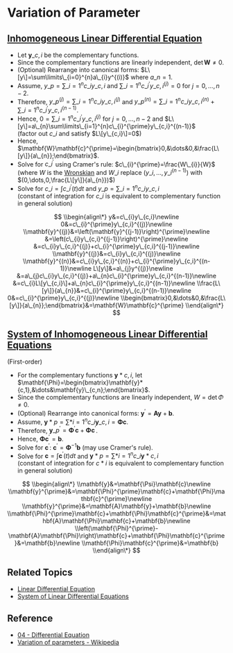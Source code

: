 # Variation of Parameter

## [Inhomogeneous Linear Differential Equation](Inhomogeneous%20Linear%20Differential%20Equation.md)

* Let $\mathbf{y}\_{c,i}$ be the complementary functions.
* Since the complementary functions are linearly independent, $\det\mathbf{W}\ne0$.
* (Optional) Rearrange into canonical forms: $L\[y\]=\sum\limits\_{i=0}^{n}a\_{i}y^{(i)}$ where $a\_{n}=1$.
* Assume, $y\_{p}=\sum\limits\_{i=1}^{n}c\_{i}y\_{c,i}$ and $\sum\limits\_{i=1}^{n}c\_{i}^{\prime}y\_{c,i}^{(j)}=0$ for $j=0,\dots,n-2$.
* Therefore, $y\_{p}^{(j)}=\sum\limits\_{i=1}^{n}c\_{i}y\_{c,i}^{(j)}$ and $y\_{p}^{(n)}=\sum\limits\_{i=1}^{n}c\_{i}y\_{c,i}^{(n)}+\sum\limits\_{i=1}^{n}c\_{i}^{\prime}y\_{c,i}^{(n-1)}$.
* Hence, $0=\sum\limits\_{i=1}^{n}c\_{i}^{\prime}y\_{c,i}^{(j)}$ for $j=0,\dots,n-2$ and $L\[y\]=a\_{n}\sum\limits\_{i=1}^{n}c\_{i}^{\prime}y\_{c,i}^{(n-1)}$  
  (factor out $c\_{i}$ and satisfy $L\[y\_{c,i}\]=0$)
* Hence, $\mathbf{W}\mathbf{c}^{\prime}=\begin{bmatrix}0,&\dots&0,&\frac{L\[y\]}{a\_{n}};\end{bmatrix}$.
* Solve for $c\_{i}^{\prime}$ using Cramer's rule: $c\_{i}^{\prime}=\frac{W\_{i}}{W}$  
  (where $W$ is the [Wronskian](Wronskian.md) and $W\_{i}$ replace $(y\_{i},\dots,y\_{i}^{(n-1)})$ with $(0,\dots,0,\frac{L\[y\]}{a\_{n}})$)
* Solve for $c\_{i}=\int c\_{i}^{\prime}(t)dt$ and $y\_{p}=\sum\limits\_{i=1}^{n}c\_{i}y\_{c,i}$  
  (constant of integration for $c\_{i}$ is equivalent to complementary function in general solution)

$$
\\begin{align\*}
y&=c\_{i}y\_{c,i}\newline
0&=c\_{i}^{\prime}y\_{c,i}^{(j)}\newline
\\mathbf{y}^{(j)}&=\left(\mathbf{y}^{(j-1)}\right)^{\prime}\newline
&=\left(c\_{i}y\_{c,i}^{(j-1)}\right)^{\prime}\newline
&=c\_{i}y\_{c,i}^{(j)}+c\_{i}^{\prime}y\_{c,i}^{(j-1)}\newline
\\mathbf{y}^{(j)}&=c\_{i}y\_{c,i}^{(j)}\newline
\\mathbf{y}^{(n)}&=c\_{i}y\_{c,i}^{(n)}+c\_{i}^{\prime}y\_{c,i}^{(n-1)}\newline
L\[y\]&=a\_{j}y^{(j)}\newline
&=a\_{j}c\_{i}y\_{c,i}^{(j)}+a\_{n}c\_{i}^{\prime}y\_{c,i}^{(n-1)}\newline
&=c\_{i}L\[y\_{c,i}\]+a\_{n}c\_{i}^{\prime}y\_{c,i}^{(n-1)}\newline
\\frac{L\[y\]}{a\_{n}}&=c\_{i}^{\prime}y\_{c,i}^{(n-1)}\newline
0&=c\_{i}^{\prime}y\_{c,i}^{(j)}\newline
\\begin{bmatrix}0,&\dots&0,&\frac{L\[y\]}{a\_{n}};\end{bmatrix}&=\mathbf{W}\mathbf{c}^{\prime}
\\end{align\*}
$$

## [System of Inhomogeneous Linear Differential Equations](System%20of%20Differential%20Equation/System%20of%20Inhomogeneous%20Linear%20Differential%20Equations.md)

(First-order)

* For the complementary functions $\mathbf{y}*{c,i}$, let $\mathbf{\Phi}=\begin{bmatrix}\mathbf{y}*{c,1},&\dots&\mathbf{y}\_{c,n};\end{bmatrix}$.
* Since the complementary functions are linearly independent, $W=\det\Phi\ne0$.
* (Optional) Rearrange into canonical forms: $\mathbf{y}^{\prime}=\mathbf{A}\mathbf{y}+\mathbf{b}$.
* Assume, $\mathbf{y}*{p}=\sum\limits*{i=1}^{n}c\_{i}\mathbf{y}\_{c,i}=\mathbf{\Phi}\mathbf{c}$.
* Therefore, $\mathbf{y}\_{p}^{\prime}=\mathbf{\Phi}^{\prime}\mathbf{c}+\mathbf{\Phi}\mathbf{c}^{\prime}$.
* Hence, $\mathbf{\Phi}\mathbf{c}^{\prime}=\mathbf{b}$.
* Solve for $\mathbf{c}^{\prime}$: $\mathbf{c}^{\prime}=\mathbf{\Phi}^{-1}\mathbf{b}$ (may use Cramer's rule).
* Solve for $\mathbf{c}=\int \mathbf{c}^{\prime}(t)dt$ and $\mathbf{y}*{p}=\sum\limits*{i=1}^{n}c\_{i}\mathbf{y}*{c,i}$  
  (constant of integration for $c*{i}$ is equivalent to complementary function in general solution)

$$
\\begin{align\*}
\\mathbf{y}&=\mathbf{\Psi}\mathbf{c}\newline
\\mathbf{y}^{\prime}&=\mathbf{\Phi}^{\prime}\mathbf{c}+\mathbf{\Phi}\mathbf{c}^{\prime}\newline
\\mathbf{y}^{\prime}&=\mathbf{A}\mathbf{y}+\mathbf{b}\newline
\\mathbf{\Phi}^{\prime}\mathbf{c}+\mathbf{\Phi}\mathbf{c}^{\prime}&=\mathbf{A}\mathbf{\Phi}\mathbf{c}+\mathbf{b}\newline
\\left(\mathbf{\Phi}^{\prime}-\mathbf{A}\mathbf{\Phi}\right)\mathbf{c}+\mathbf{\Phi}\mathbf{c}^{\prime}&=\mathbf{b}\newline
\\mathbf{\Phi}\mathbf{c}^{\prime}&=\mathbf{b}
\\end{align\*}
$$

## Related Topics

* [Linear Differential Equation](Linear%20Differential%20Equation.md)
* [System of Linear Differential Equations](System%20of%20Differential%20Equation/System%20of%20Linear%20Differential%20Equations.md)

## Reference

* [04 - Differential Equation](../../../../00%20-%20Summary/SCMA104%20-%20System%20of%20Ordinary%20Differential%20Equations%20and%20Applications%20in%20Medical%20Science/04%20-%20Differential%20Equation.md)
* [Variation of parameters - Wikipedia](https://en.wikipedia.org/wiki/Variation_of_parameters)
